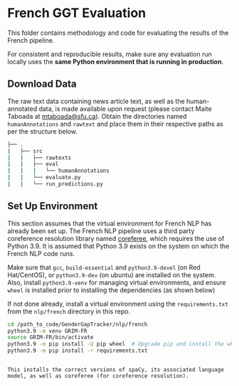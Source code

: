 # French GGT Evaluation
This folder contains methodology and code for evaluating the results of the French pipeline.

For consistent and reproducible results, make sure any evaluation run locally uses the **same Python environment that is running in production**.

## Download Data
The raw text data containing news article text, as well as the human-annotated data, is made available upon request (please contact Maite Taboada at [mtaboada@sfu.ca](mailto:mtaboada@sfu.ca)).
Obtain the directories named `humanAnnotations` and `rawtext` and place them in their respective paths as per the structure below.

```sh
├── .
|   ├── src
|   |   ├── rawtexts
|   |   ├── eval
|   |   |   └── humanAnnotations
|   |   └── evaluate.py
|   |   └── run_predictions.py
```

## Set Up Environment
This section assumes that the virtual environment for French NLP has already been set up. The French NLP pipeline uses a third party coreference resolution library named [coreferee](https://github.com/explosion/coreferee), which requires the use of Python 3.9. It is assumed that Python 3.9 exists on the system on which the French NLP code runs.

Make sure that `gcc`, `build-essential` and `python3.9-devel` (on Red Hat/CentOS), or `python3.9-dev` (on ubuntu) are installed on the system. Also, install `python3.9-venv` for managing virtual environments, and ensure `wheel` is installed prior to installing the dependencies (as shown below)


If not done already, install a virtual environment using the `requirements.txt` from the `nlp/french` directory in this repo.

```sh
cd /path_to_code/GenderGapTracker/nlp/french
python3.9 -m venv GRIM-FR
source GRIM-FR/bin/activate
python3.9 -m pip install -U pip wheel  # Upgrade pip and install the wheel package first
python3.9 -m pip install -r requirements.txt
```
```

This installs the correct versions of spaCy, its associated language model, as well as coreferee (for coreference resolution).
